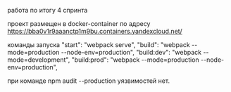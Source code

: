 работа по итогу 4 спринта

проект размещен в docker-container 
по адресу https://bba0v1r9aaanctp1m9bu.containers.yandexcloud.net/

команды запуска
    "start": "webpack serve",
    "build": "webpack --mode=production --node-env=production",
    "build:dev": "webpack --mode=development",
    "build:prod": "webpack --mode=production --node-env=production",

при команде npm audit --production уязвимостей нет.

